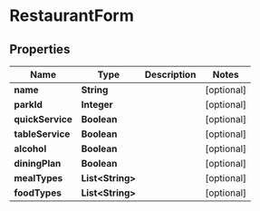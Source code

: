 
# RestaurantForm

## Properties
Name | Type | Description | Notes
------------ | ------------- | ------------- | -------------
**name** | **String** |  |  [optional]
**parkId** | **Integer** |  |  [optional]
**quickService** | **Boolean** |  |  [optional]
**tableService** | **Boolean** |  |  [optional]
**alcohol** | **Boolean** |  |  [optional]
**diningPlan** | **Boolean** |  |  [optional]
**mealTypes** | **List&lt;String&gt;** |  |  [optional]
**foodTypes** | **List&lt;String&gt;** |  |  [optional]



